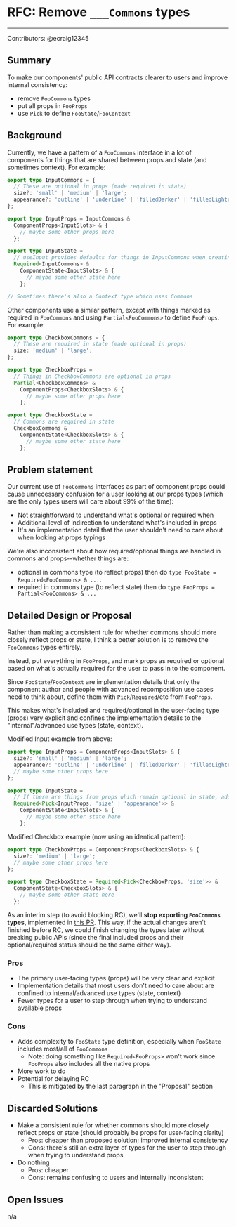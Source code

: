 # RFC: Remove `___Commons` types

---

Contributors: @ecraig12345

## Summary

To make our components' public API contracts clearer to users and improve internal consistency:

- remove `FooCommons` types
- put all props in `FooProps`
- use `Pick` to define `FooState`/`FooContext`

## Background

Currently, we have a pattern of a `FooCommons` interface in a lot of components for things that are shared between props and state (and sometimes context). For example:

```ts
export type InputCommons = {
  // These are optional in props (made required in state)
  size?: 'small' | 'medium' | 'large';
  appearance?: 'outline' | 'underline' | 'filledDarker' | 'filledLighter';
};

export type InputProps = InputCommons &
  ComponentProps<InputSlots> & {
    // maybe some other props here
  };

export type InputState =
  // useInput provides defaults for things in InputCommons when creating the state object
  Required<InputCommons> &
    ComponentState<InputSlots> & {
      // maybe some other state here
    };

// Sometimes there's also a Context type which uses Commons
```

Other components use a similar pattern, except with things marked as required in `FooCommons` and using `Partial<FooCommons>` to define `FooProps`. For example:

```ts
export type CheckboxCommons = {
  // These are required in state (made optional in props)
  size: 'medium' | 'large';
};

export type CheckboxProps =
  // Things in CheckboxCommons are optional in props
  Partial<CheckboxCommons> &
    ComponentProps<CheckboxSlots> & {
      // maybe some other props here
    };

export type CheckboxState =
  // Commons are required in state
  CheckboxCommons &
    ComponentState<CheckboxSlots> & {
      // maybe some other state here
    };
```

## Problem statement

Our current use of `FooCommons` interfaces as part of component props could cause unnecessary confusion for a user looking at our props types (which are the only types users will care about 99% of the time):

- Not straightforward to understand what's optional or required when
- Additional level of indirection to understand what's included in props
- It's an implementation detail that the user shouldn't need to care about when looking at props typings

We're also inconsistent about how required/optional things are handled in commons and props--whether things are:

- optional in commons type (to reflect props) then do `type FooState = Required<FooCommons> & ...`.
- required in commons type (to reflect state) then do `type FooProps = Partial<FooCommons> & ...`

## Detailed Design or Proposal

Rather than making a consistent rule for whether commons should more closely reflect props or state, I think a better solution is to remove the `FooCommons` types entirely.

Instead, put everything in `FooProps`, and mark props as required or optional based on what's actually required for the user to pass in to the component.

Since `FooState`/`FooContext` are implementation details that only the component author and people with advanced recomposition use cases need to think about, define them with `Pick`/`Required`/etc from `FooProps`.

This makes what's included and required/optional in the user-facing type (props) very explicit and confines the implementation details to the "internal"/advanced use types (state, context).

Modified Input example from above:

```ts
export type InputProps = ComponentProps<InputSlots> & {
  size?: 'small' | 'medium' | 'large';
  appearance?: 'outline' | 'underline' | 'filledDarker' | 'filledLighter';
  // maybe some other props here
};

export type InputState =
  // If there are things from props which remain optional in state, add another Pick without Required
  Required<Pick<InputProps, 'size' | 'appearance'>> &
    ComponentState<InputSlots> & {
      // maybe some other state here
    };
```

Modified Checkbox example (now using an identical pattern):

```ts
export type CheckboxProps = ComponentProps<CheckboxSlots> & {
  size?: 'medium' | 'large';
  // maybe some other props here
};

export type CheckboxState = Required<Pick<CheckboxProps, 'size'>> &
  ComponentState<CheckboxSlots> & {
    // maybe some other state here
  };
```

As an interim step (to avoid blocking RC), we'll **stop exporting `FooCommons` types**, implemented in [this PR](https://github.com/microsoft/fluentui/pull/21195). This way, if the actual changes aren't finished before RC, we could finish changing the types later without breaking public APIs (since the final included props and their optional/required status should be the same either way).

### Pros

- The primary user-facing types (props) will be very clear and explicit
- Implementation details that most users don't need to care about are confined to internal/advanced use types (state, context)
- Fewer types for a user to step through when trying to understand available props

### Cons

- Adds complexity to `FooState` type definition, especially when `FooState` includes most/all of `FooCommons`
  - Note: doing something like `Required<FooProps>` won't work since `FooProps` also includes all the native props
- More work to do
- Potential for delaying RC
  - This is mitigated by the last paragraph in the "Proposal" section

## Discarded Solutions

- Make a consistent rule for whether commons should more closely reflect props or state (should probably be props for user-facing clarity)
  - Pros: cheaper than proposed solution; improved internal consistency
  - Cons: there's still an extra layer of types for the user to step through when trying to understand props
- Do nothing
  - Pros: cheaper
  - Cons: remains confusing to users and internally inconsistent

## Open Issues

n/a
